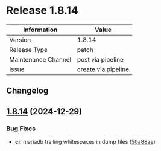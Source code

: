 # Release 1.8.14

| Information            | Value                   |
| ---------------------- | ----------------------- |
| Version                | 1.8.14              |
| Release Type           | patch                 |
| Maintenance Channel    | post via pipeline       |
| Issue                  | create via pipeline     |

## Changelog

## [1.8.14](https://github.com/KarstenSiemer/BMMI/compare/v1.8.13...v1.8.14) (2024-12-29)

### Bug Fixes

* **ci:** mariadb trailing whitespaces in dump files ([50a88ae](https://github.com/KarstenSiemer/BMMI/commit/50a88ae54eb0a4eb6962162f4bdb0b112ae6be50))
